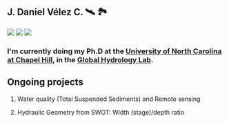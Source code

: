 ## J. Daniel Vélez C. 🛰️ 🏞
[![](https://img.shields.io/twitter/follow/_josele__?style=social)](https://twitter.com/home)
[![](https://img.shields.io/badge/Lab-Global%20Hydrology%20Lab-blue)](https://uncglobalhydrology.org/)
[![](https://img.shields.io/badge/Web-Daniel-red)](https://jdavecas.github.io/)

### I'm currently doing my Ph.D at the [University of North Carolina at Chapel Hill](https://www.unc.edu/), in the [Global Hydrology Lab](https://uncglobalhydrology.org).

## Ongoing projects
1. Water quality (Total Suspended Sediments) and Remote sensing

2. Hydraulic Geometry from SWOT: Width (stage)/depth ratio


